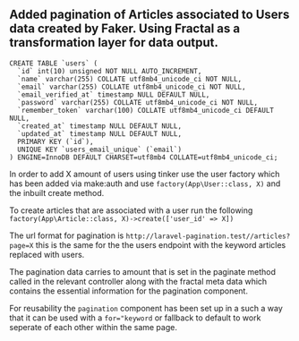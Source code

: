 ## Added pagination of Articles associated to Users data created by Faker. Using Fractal as a transformation layer for data output.

```
CREATE TABLE `users` (
  `id` int(10) unsigned NOT NULL AUTO_INCREMENT,
  `name` varchar(255) COLLATE utf8mb4_unicode_ci NOT NULL,
  `email` varchar(255) COLLATE utf8mb4_unicode_ci NOT NULL,
  `email_verified_at` timestamp NULL DEFAULT NULL,
  `password` varchar(255) COLLATE utf8mb4_unicode_ci NOT NULL,
  `remember_token` varchar(100) COLLATE utf8mb4_unicode_ci DEFAULT NULL,
  `created_at` timestamp NULL DEFAULT NULL,
  `updated_at` timestamp NULL DEFAULT NULL,
  PRIMARY KEY (`id`),
  UNIQUE KEY `users_email_unique` (`email`)
) ENGINE=InnoDB DEFAULT CHARSET=utf8mb4 COLLATE=utf8mb4_unicode_ci;
```

In order to add X amount of users using tinker use the user factory which has been added via make:auth and use `factory(App\User::class, X)` and the inbuilt create method.

To create articles that are associated with a user run the following `factory(App\Article::class, X)->create(['user_id' => X])`

The url format for pagination is `http://laravel-pagination.test//articles?page=X` this is the same for the the users endpoint with the keyword articles replaced with users. 

The pagination data carries to amount that is set in the paginate method called in the relevant controller along with the fractal meta data which contains the essential information for the pagination component. 

For reusability the `pagination` component has been set up in a such a way that it can be used with a `for="keyword` or fallback to default to work seperate of each other within the same page. 
